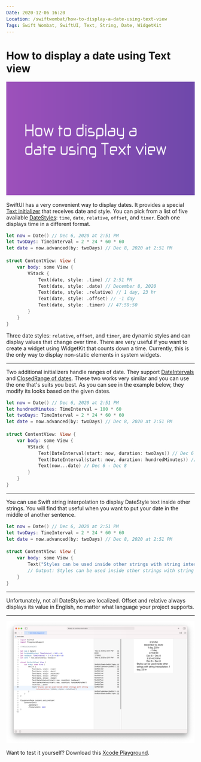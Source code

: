 ```yaml
---
Date: 2020-12-06 16:20
Location: /swiftwombat/how-to-display-a-date-using-text-view
Tags: Swift Wombat, SwiftUI, Text, String, Date, WidgetKit
---
```


# How to display a date using Text view

![How to display a date using Text view](/weblog/swiftwombat/covers/how_to_display_a_date_using_text_view.png)

SwiftUI has a very convenient way to display dates. It provides a special [Text initializer](https://developer.apple.com/documentation/swiftui/text/init%28_:style:%29) that receives date and style. You can pick from a list of five available [DateStyles](https://developer.apple.com/documentation/swiftui/text/datestyle): `time`, `date`, `relative`, `offset`, and `timer`. Each one displays time in a different format.

```swift
let now = Date() // Dec 6, 2020 at 2:51 PM
let twoDays: TimeInterval = 2 * 24 * 60 * 60
let date = now.advanced(by: twoDays) // Dec 8, 2020 at 2:51 PM

struct ContentView: View {
    var body: some View {
        VStack {
            Text(date, style: .time) // 2:51 PM
            Text(date, style: .date) // December 8, 2020
            Text(date, style: .relative) // 1 day, 23 hr
            Text(date, style: .offset) // -1 day
            Text(date, style: .timer) // 47:59:50
        }
    }
}
```

Three date styles: `relative`, `offset`, and `timer`, are dynamic styles and can display values that change over time. There are very useful if you want to create a widget using WidgetKit that counts down a time. Currently, this is the only way to display non-static elements in system widgets.

---

Two additional initializers handle ranges of date. They support [DateIntervals](https://developer.apple.com/documentation/swiftui/text/init(_:)-56n81) and [ClosedRange of dates](https://developer.apple.com/documentation/swiftui/text/init(_:)-4k7ab). These two works very similar and you can use the one that's suits you best. As you can see in the example below, they modify its looks based on the given dates.

```swift
let now = Date() // Dec 6, 2020 at 2:51 PM
let hundredMinutes: TimeInterval = 100 * 60
let twoDays: TimeInterval = 2 * 24 * 60 * 60
let date = now.advanced(by: twoDays) // Dec 8, 2020 at 2:51 PM

struct ContentView: View {
    var body: some View {
        VStack {
            Text(DateInterval(start: now, duration: twoDays)) // Dec 6 - Dec 8
            Text(DateInterval(start: now, duration: hundredMinutes)) // 2:51-4:31 PM
            Text(now...date) // Dec 6 - Dec 8
        }
    }
}
```

---

You can use Swift string interpolation to display DateStyle text inside other strings. You will find that useful when you want to put your date in the middle of another sentence.

```swift
let now = Date() // Dec 6, 2020 at 2:51 PM
let twoDays: TimeInterval = 2 * 24 * 60 * 60
let date = now.advanced(by: twoDays) // Dec 8, 2020 at 2:51 PM

struct ContentView: View {
    var body: some View {
        Text("Styles can be used inside other strings with string interpolation: \(date, style: .relative)")
        // Output: Styles can be used inside other strings with string interpolation: 1 day, 23 hr
    }
}
```

---

Unfortunately, not all DateStyles are localized. Offset and relative always displays its value in English, no matter what language your project supports.

---

![Text and Date example taken in Xcode Playground](/weblog/swiftwombat/images/1/text_view_and_date_example.png)

Want to test it yourself? Download this [Xcode Playground](https://github.com/kamilpowalowski/swiftwombat-projects/tree/main/TextWithDate/).
